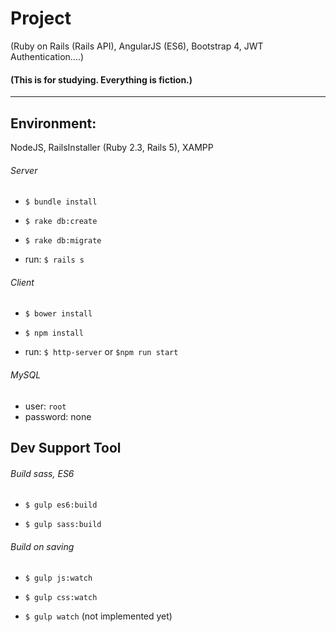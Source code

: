 # __Project__

(Ruby on Rails (Rails API), AngularJS (ES6), Bootstrap 4, JWT Authentication....)

#### (This  is for studying. Everything is fiction.)

---

## Environment:

NodeJS, RailsInstaller (Ruby 2.3, Rails 5), XAMPP

###### Server
* `$ bundle install`

* `$ rake db:create`

* `$ rake db:migrate`

* run: `$ rails s`

###### Client
* `$ bower install`

* `$ npm install`

* run: `$ http-server` or `$npm run start`

###### MySQL
* user: `root`
* password: none

## Dev Support Tool
###### Build sass, ES6
* `$ gulp es6:build`

* `$ gulp sass:build`

###### Build on saving
* `$ gulp js:watch`

* `$ gulp css:watch`
* `$ gulp watch` (not implemented yet)
